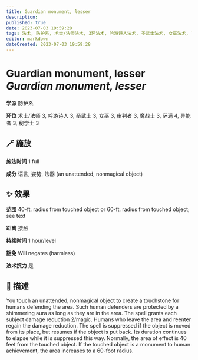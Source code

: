 ```yaml
---
title: Guardian monument, lesser
description: 
published: true
date: 2023-07-03 19:59:28
tags: 法术, 防护系, 术士/法师法术, 3环法术, 吟游诗人法术, 圣武士法术, 女巫法术, 审判者法术, 魔战士法术, 萨满法术, 4环法术, 异能者法术, 秘学士法术
editor: markdown
dateCreated: 2023-07-03 19:59:28
---
```


# **Guardian monument, lesser** *Guardian monument, lesser*

**学派** 防护系 

**环位** 术士/法师 3, 吟游诗人 3, 圣武士 3, 女巫 3, 审判者 3, 魔战士 3, 萨满 4, 异能者 3, 秘学士 3

## 🪄 施放

**施法时间** 1 full

**成分** 语言, 姿势, 法器 (an unattended, nonmagical object)

## ✨ 效果  

**范围** 40-ft. radius from touched object or 60-ft. radius from touched object; see text

**距离** 接触  

**持续时间** 1 hour/level 

**豁免** Will negates (harmless)

**法术抗力** 是

## 📖 描述

You touch an unattended, nonmagical object to create a touchstone for humans defending the area. Such human defenders are protected by a shimmering aura as long as they are in the area. The spell grants each subject damage reduction 2/magic. Humans who leave the area and reenter regain the damage reduction. The spell is suppressed if the object is moved from its place, but resumes if the object is put back. Its duration continues to elapse while it is suppressed this way.  Normally, the area of effect is 40 feet from the touched object. If the touched object is a monument to human achievement, the area increases to a 60-foot radius.
    